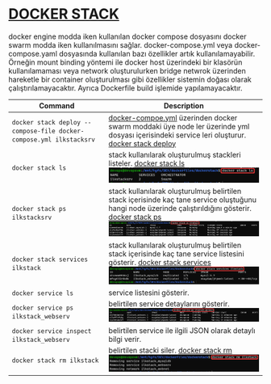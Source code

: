# [DOCKER STACK](https://docs.docker.com/engine/reference/commandline/stack/)
docker engine modda iken kullanılan docker compose dosyasını docker swarm modda iken kullanılmasını sağlar. docker-compose.yml veya docker-compose.yaml dosyasında kullanılan bazı özellikler artık kullanılamayabilir. Örneğin mount binding yöntemi ile docker host üzerindeki bir klasörün kullanılamaması veya network oluşturulurken bridge netwrok üzerinden hareketle bir container oluşturulması gibi özellikler sistemin doğası olarak çalıştırılamayacaktır. Ayrıca Dockerfile build işlemide yapılamayacaktır.

| Command        | Description |
| -------------- | ----------- |
|`docker stack deploy --compose-file docker-compose.yml ilkstacksrv`|[docker-compoe.yml](/docker-compose/dockerstack/docker-compose.yml) üzerinden docker swarm moddaki üye node ler üzerinde yml dosyası içerisindeki service leri oluşturur. [docker stack deploy](https://docs.docker.com/engine/reference/commandline/stack_deploy/)|
|`docker stack ls`|stack kullanılarak oluşturulmuş stackleri listeler. [docker stack ls](https://docs.docker.com/engine/reference/commandline/stack_ls/)<br> ![docker stack](/img/docker_stack_p1.png)|
|`docker stack ps ilkstacksrv`|stack kullanılarak oluşturulmuş belirtilen stack içerisinde kaç tane service oluştuğunu hangi node üzerinde çalıştırıldığını gösterir. [docker stack ps](https://docs.docker.com/engine/reference/commandline/stack_ps/)<br> ![docker stack](/img/docker_stack_p2.png)|
|`docker stack services ilkstack`|stack kullanılarak oluşturulmuş belirtilen stack içerisinde kaç tane service listesini gösterir. [docker stack services](https://docs.docker.com/engine/reference/commandline/stack_services/)<br>![docker stack](/img/docker_stack_p3.png)|
|`docker service ls`| service listesini gösterir.|
|`docker service ps ilkstack_webserv`| belirtilen service detaylarını gösterir. ![docker service ps](/img/docker_stack_p4.png)|
|`docker service inspect ilkstack_webserv`| belirtilen service ile ilgili JSON olarak detaylı bilgi verir.|
|`docker stack rm ilkstack`| belirtilen stacki siler. [docker stack rm](https://docs.docker.com/engine/reference/commandline/stack_rm/)<br>![docker stack rm](/img/docker_stack_p5.png)|